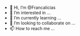 - 👋 Hi, I’m @Francalicias
- 👀 I’m interested in ...
- 🌱 I’m currently learning ...
- 💞️ I’m looking to collaborate on ...
- 📫 How to reach me ...

<!---
Francalicias/Francalicias is a ✨ special ✨ repository because its `README.md` (this file) appears on your GitHub profile.
You can click the Preview link to take a look at your changes.
--->
